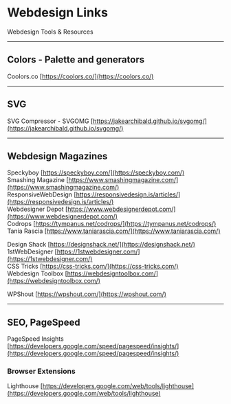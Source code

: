 # Webdesign Links
Webdesign Tools & Resources

---

## Colors - Palette and generators

Coolors.co [https://coolors.co/](https://coolors.co/)


---

## SVG

SVG Compressor - SVGOMG [https://jakearchibald.github.io/svgomg/](https://jakearchibald.github.io/svgomg/)  



---

## Webdesign Magazines


Speckyboy [https://speckyboy.com/](https://speckyboy.com/)  
Smashing Magazine [https://www.smashingmagazine.com/](https://www.smashingmagazine.com/)  
ResponsiveWebDesign [https://responsivedesign.is/articles/](https://responsivedesign.is/articles/)  
Webdesigner Depot [https://www.webdesignerdepot.com/](https://www.webdesignerdepot.com/)  
Codrops [https://tympanus.net/codrops/](https://tympanus.net/codrops/)  
Tania Rascia [https://www.taniarascia.com/](https://www.taniarascia.com/)   
  
Design Shack [https://designshack.net/](https://designshack.net/)   
1stWebDesigner [https://1stwebdesigner.com/](https://1stwebdesigner.com/)   
CSS Tricks [https://css-tricks.com/](https://css-tricks.com/)    
Webdesign Toolbox [https://webdesigntoolbox.com/](https://webdesigntoolbox.com/)    
  
WPShout [https://wpshout.com/](https://wpshout.com/)  


---

## SEO, PageSpeed

PageSpeed Insights [https://developers.google.com/speed/pagespeed/insights/](https://developers.google.com/speed/pagespeed/insights/)  

### Browser Extensions

Lighthouse [https://developers.google.com/web/tools/lighthouse](https://developers.google.com/web/tools/lighthouse)  
